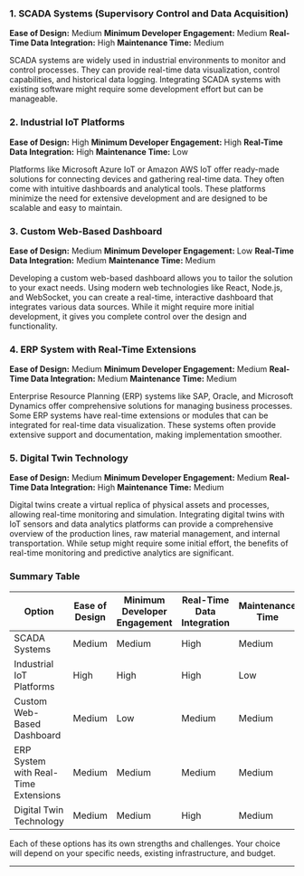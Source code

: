 ### 1. **SCADA Systems (Supervisory Control and Data Acquisition)**
**Ease of Design:** Medium 
**Minimum Developer Engagement:** Medium 
**Real-Time Data Integration:** High 
**Maintenance Time:** Medium 

SCADA systems are widely used in industrial environments to monitor and control processes. They can provide real-time data visualization, control capabilities, and historical data logging. Integrating SCADA systems with existing software might require some development effort but can be manageable.

### 2. **Industrial IoT Platforms**
**Ease of Design:** High 
**Minimum Developer Engagement:** High 
**Real-Time Data Integration:** High 
**Maintenance Time:** Low 

Platforms like Microsoft Azure IoT or Amazon AWS IoT offer ready-made solutions for connecting devices and gathering real-time data. They often come with intuitive dashboards and analytical tools. These platforms minimize the need for extensive development and are designed to be scalable and easy to maintain.

### 3. **Custom Web-Based Dashboard**
**Ease of Design:** Medium 
**Minimum Developer Engagement:** Low 
**Real-Time Data Integration:** Medium 
**Maintenance Time:** Medium 

Developing a custom web-based dashboard allows you to tailor the solution to your exact needs. Using modern web technologies like React, Node.js, and WebSocket, you can create a real-time, interactive dashboard that integrates various data sources. While it might require more initial development, it gives you complete control over the design and functionality.

### 4. **ERP System with Real-Time Extensions**
**Ease of Design:** Medium 
**Minimum Developer Engagement:** Medium 
**Real-Time Data Integration:** Medium 
**Maintenance Time:** Medium 

Enterprise Resource Planning (ERP) systems like SAP, Oracle, and Microsoft Dynamics offer comprehensive solutions for managing business processes. Some ERP systems have real-time extensions or modules that can be integrated for real-time data visualization. These systems often provide extensive support and documentation, making implementation smoother.

### 5. **Digital Twin Technology**
**Ease of Design:** Medium 
**Minimum Developer Engagement:** Medium 
**Real-Time Data Integration:** High 
**Maintenance Time:** Medium 

Digital twins create a virtual replica of physical assets and processes, allowing real-time monitoring and simulation. Integrating digital twins with IoT sensors and data analytics platforms can provide a comprehensive overview of the production lines, raw material management, and internal transportation. While setup might require some initial effort, the benefits of real-time monitoring and predictive analytics are significant.

### Summary Table
| Option                   | Ease of Design | Minimum Developer Engagement | Real-Time Data Integration | Maintenance Time |
|--------------------------|----------------|------------------------------|----------------------------|------------------|
| SCADA Systems            | Medium         | Medium                       | High                       | Medium           |
| Industrial IoT Platforms | High           | High                         | High                       | Low              |
| Custom Web-Based Dashboard | Medium       | Low                          | Medium                     | Medium           |
| ERP System with Real-Time Extensions | Medium | Medium                  | Medium                     | Medium           |
| Digital Twin Technology  | Medium         | Medium                       | High                       | Medium           |

Each of these options has its own strengths and challenges. Your choice will depend on your specific needs, existing infrastructure, and budget.

---